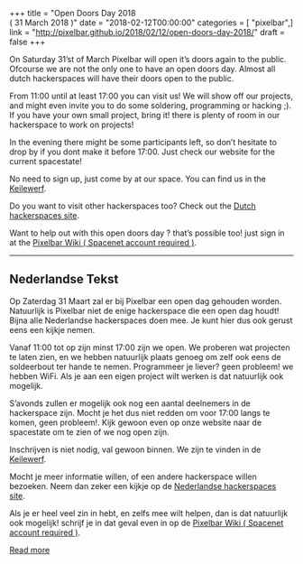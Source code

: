 +++
title = "Open Doors Day 2018 <br />( 31 March 2018 )"
date = "2018-02-12T00:00:00"
categories = [ "pixelbar",]
link = "http://pixelbar.github.io/2018/02/12/open-doors-day-2018/"
draft = false
+++

<p>On Saturday 31’st of March Pixelbar will open it’s doors again to the public. Ofcourse we are not the only one to have an open doors day. Almost all dutch hackerspaces will have their doors open to the public.</p>

<p>From 11:00 until at least 17:00 you can visit us! We will show off our projects, and might even invite you to do some soldering, programming or hacking ;). If you have your own small project, bring it! there is plenty of room in our hackerspace to work on projects!</p>

<p>In the evening there might be some participants left, so don’t hesitate to drop by if you dont make it before 17:00. Just check our website for the current spacestate!</p>

<p>No need to sign up, just come by at our space. You can find us in the <a href="https://www.pixelbar.nl/contact/">Keilewerf</a>.</p>

<p>Do you want to visit other hackerspaces too? Check out the <a href="https://hackerspaces.nl/open-dag/">Dutch hackerspaces site</a>.</p>

<p>Want to help out with this open doors day ? that’s possible too! just sign in at the <a href="https://wiki.pixelbar.nl/index.php?title=Projects:2018:Open_dag_hackerspaces_31_maart">Pixelbar Wiki ( Spacenet account required )</a>.</p>

<hr />
<h2>Nederlandse Tekst</h2>

<p>Op Zaterdag 31 Maart zal er bij Pixelbar een open dag gehouden worden. Natuurlijk is Pixelbar niet de enige hackerspace die een open dag houdt! Bijna alle Nederlandse hackerspaces doen mee. Je kunt hier dus ook gerust eens een kijkje nemen.</p>

<p>Vanaf 11:00 tot op zijn minst 17:00 zijn we open. We proberen wat projecten te laten zien, en we hebben natuurlijk plaats genoeg om zelf ook eens de soldeerbout ter hande te nemen. Programmeer je liever? geen probleem! we hebben WiFi. Als je aan een eigen project wilt werken is dat natuurlijk ook mogelijk.</p>

<p>S’avonds zullen er mogelijk ook nog een aantal deelnemers in de hackerspace zijn. Mocht je het dus niet redden om voor 17:00 langs te komen, geen probleem!. Kijk gewoon even op onze website naar de spacestate om te zien of we nog open zijn.</p>

<p>Inschrijven is niet nodig, val gewoon binnen. We zijn te vinden in de <a href="https://www.pixelbar.nl/contact/">Keilewerf</a>.</p>

<p>Mocht je meer informatie willen, of een andere hackerspace willen bezoeken. Neem dan zeker een kijkje op de <a href="https://hackerspaces.nl/open-dag/">Nederlandse hackerspaces site</a>.</p>

<p>Als je er heel veel zin in hebt, en zelfs mee wilt helpen, dan is dat natuurlijk ook mogelijk! schrijf je in dat geval even in op de <a href="https://wiki.pixelbar.nl/index.php?title=Projects:2018:Open_dag_hackerspaces_31_maart">Pixelbar Wiki ( Spacenet account required )</a>.</p>

[Read more](http://pixelbar.github.io/2018/02/12/open-doors-day-2018/)